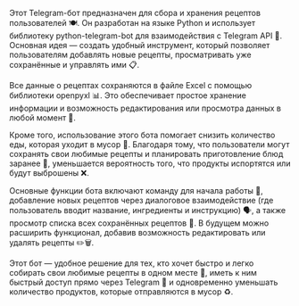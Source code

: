 Этот Telegram-бот предназначен для сбора и хранения рецептов пользователей 🍽️. Он разработан на языке Python и использует библиотеку python-telegram-bot для взаимодействия с Telegram API 🤖. Основная идея — создать удобный инструмент, который позволяет пользователям добавлять новые рецепты, просматривать уже сохранённые и управлять ими 📋.

Все данные о рецептах сохраняются в файле Excel с помощью библиотеки openpyxl 📊. Это обеспечивает простое хранение информации и возможность редактирования или просмотра данных в любой момент 📝.

Кроме того, использование этого бота помогает снизить количество еды, которая уходит в мусор 🚮. Благодаря тому, что пользователи могут сохранять свои любимые рецепты и планировать приготовление блюд заранее 🍲, уменьшается вероятность того, что продукты испортятся или будут выброшены ❌.

Основные функции бота включают команду для начала работы 👋, добавление новых рецептов через диалоговое взаимодействие (где пользователь вводит название, ингредиенты и инструкцию) 🗣️, а также просмотр списка всех сохранённых рецептов 📖. В будущем можно расширить функционал, добавив возможность редактировать или удалять рецепты ✏️🗑️.

Этот бот — удобное решение для тех, кто хочет быстро и легко собирать свои любимые рецепты в одном месте 🏡, иметь к ним быстрый доступ прямо через Telegram 🚀 и одновременно уменьшать количество продуктов, которые отправляются в мусор ♻️.
